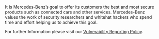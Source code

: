 <!-- SPDX-License-Identifier: MIT -->

It is Mercedes-Benz’s goal to offer its customers the best and most secure products such as connected cars and other services. Mercedes-Benz values the work of security researchers and whitehat hackers who spend time and effort helping us to achieve this goal.

For further Information please visit our [Vulnerability Reporting Policy](https://www.mercedes-benz.com/en/whitehat/).